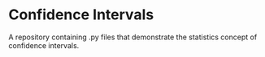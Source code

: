 # Confidence Intervals

A repository containing .py files that demonstrate the statistics concept of confidence intervals.
